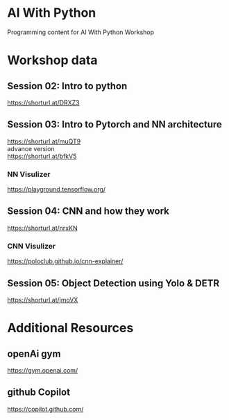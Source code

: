 # AI With Python 
Programming content for AI With Python Workshop

# Workshop data
## Session 02: Intro to python
https://shorturl.at/DRXZ3

## Session 03: Intro to Pytorch and NN architecture 
https://shorturl.at/muQT9<br>
advance version<br>
https://shorturl.at/bfkV5
### NN Visulizer
https://playground.tensorflow.org/

## Session 04: CNN and how they work
https://shorturl.at/nrxKN
### CNN Visulizer  
https://poloclub.github.io/cnn-explainer/

## Session 05: Object Detection using Yolo & DETR
https://shorturl.at/jmoVX

# Additional Resources 
## openAi gym
https://gym.openai.com/
## github Copilot
https://copilot.github.com/
